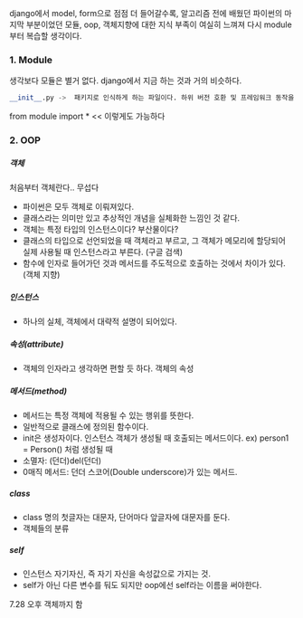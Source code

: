 django에서 model, form으로 점점 더 들어갈수록, 알고리즘 전에 배웠던 파이썬의 마지막 부분이었던 모듈, oop, 객체지향에 대한 지식 부족이 여실히 느껴져 다시 module부터 복습할 생각이다.



### 1. Module

생각보다 모듈은 별거 없다. django에서 지금 하는 것과 거의 비슷하다. 

```python
__init__.py ->  패키지로 인식하게 하는 파일이다. 하위 버전 호환 및 프레임워크 동작을 위해 생성을 권장한다.
```

from module import * << 이렇게도 가능하다





### 2. OOP

##### 객체

처음부터 객체란다.. 무섭다

- 파이썬은 모두 객체로 이뤄져있다.
- 클래스라는 의미만 있고 추상적인 개념을 실체화한 느낌인 것 같다.
- 객체는 특정 타입의 인스턴스이다? 부산물이다?
- 클래스의 타입으로 선언되었을 때 객체라고 부르고, 그 객체가 메모리에 할당되어 실제 사용될 때 인스턴스라고 부른다. (구글 검색)
- 함수에 인자로 들어가던 것과 메서드를 주도적으로 호출하는 것에서 차이가 있다.(객체 지향)



##### 인스턴스

- 하나의 실체, 객체에서 대략적 설명이 되어있다.



##### 속성(attribute)

- 객체의 인자라고 생각하면 편할 듯 하다. 객체의 속성



##### 메서드(method)

- 메서드는 특정 객체에 적용될 수 있는 행위를 뜻한다.
- 일반적으로 클래스에 정의된 함수이다.
- init은 생성자이다. 인스턴스 객체가 생성될 때 호출되는 메서드이다.  ex) person1 = Person() 처럼 생성될 때
- 소멸자: (던더)del(던더)
- 0매직 메서드: 던더 스코어(Double underscore)가 있는 메서드.



##### class

- class 명의 첫글자는 대문자, 단어마다 앞글자에 대문자를 둔다.
- 객체들의 분류



##### self

- 인스턴스 자기자신, 즉 자기 자신을 속성값으로 가지는 것.
- self가 아닌 다른 변수를 둬도 되지만 oop에선 self라는 이름을 써야한다.





7.28 오후 객체까지 함
